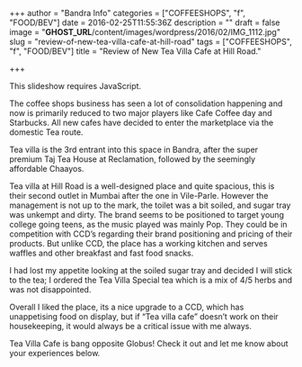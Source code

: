 +++
author = "Bandra Info"
categories = ["COFFEESHOPS", "f", "FOOD/BEV"]
date = 2016-02-25T11:55:36Z
description = ""
draft = false
image = "__GHOST_URL__/content/images/wordpress/2016/02/IMG_1112.jpg"
slug = "review-of-new-tea-villa-cafe-at-hill-road"
tags = ["COFFEESHOPS", "f", "FOOD/BEV"]
title = "Review of New Tea Villa Cafe at Hill Road."

+++


<p><p class="jetpack-slideshow-noscript robots-nocontent">This slideshow requires JavaScript.</p><div id="gallery-8898-134-slideshow" class="slideshow-window jetpack-slideshow slideshow-black" data-trans="fade" data-autostart="1" data-gallery="[{&quot;src&quot;:&quot;https:\/\/bandra.info\/wp-content\/uploads\/2016\/02\/IMG_1112.jpg&quot;,&quot;id&quot;:&quot;8899&quot;,&quot;title&quot;:&quot;IMG_1112&quot;,&quot;alt&quot;:&quot;&quot;,&quot;caption&quot;:&quot;&quot;,&quot;itemprop&quot;:&quot;image&quot;},{&quot;src&quot;:&quot;https:\/\/bandra.info\/wp-content\/uploads\/2016\/02\/IMG_1114.jpg&quot;,&quot;id&quot;:&quot;8901&quot;,&quot;title&quot;:&quot;IMG_1114&quot;,&quot;alt&quot;:&quot;&quot;,&quot;caption&quot;:&quot;&quot;,&quot;itemprop&quot;:&quot;image&quot;},{&quot;src&quot;:&quot;https:\/\/bandra.info\/wp-content\/uploads\/2016\/02\/IMG_1116.jpg&quot;,&quot;id&quot;:&quot;8903&quot;,&quot;title&quot;:&quot;IMG_1116&quot;,&quot;alt&quot;:&quot;&quot;,&quot;caption&quot;:&quot;&quot;,&quot;itemprop&quot;:&quot;image&quot;},{&quot;src&quot;:&quot;https:\/\/bandra.info\/wp-content\/uploads\/2016\/02\/IMG_1119.jpg&quot;,&quot;id&quot;:&quot;8905&quot;,&quot;title&quot;:&quot;IMG_1119&quot;,&quot;alt&quot;:&quot;&quot;,&quot;caption&quot;:&quot;&quot;,&quot;itemprop&quot;:&quot;image&quot;}]" itemscope itemtype="https://schema.org/ImageGallery"></div></p>
<p>The coffee shops business has seen a lot of consolidation happening and now is primarily reduced to two major players like Cafe Coffee day and Starbucks. All new cafes have decided to enter the marketplace via the domestic Tea route.</p>
<p>Tea villa is the 3rd entrant into this space in Bandra, after the super premium Taj Tea House at Reclamation, followed by the seemingly affordable Chaayos.</p>
<p>Tea villa at Hill Road is a well-designed place and quite spacious, this is their second outlet in Mumbai after the one in Vile-Parle. However the management is not up to the mark, the toilet was a bit soiled, and sugar tray was unkempt and dirty. The brand seems to be positioned to target young college going teens, as the music played was mainly Pop. They could be in competition with CCD&#8217;s regarding their brand positioning and pricing of their products. But unlike CCD, the place has a working kitchen and serves waffles and other breakfast and fast food snacks.</p>
<p>I had lost my appetite looking at the soiled sugar tray and decided I will stick to the tea; I ordered the Tea Villa Special tea which is a mix of 4/5 herbs and was not disappointed.</p>
<p>Overall I liked the place, its a nice upgrade to a CCD, which has unappetising food on display, but if &#8220;Tea villa cafe&#8221; doesn&#8217;t work on their housekeeping, it would always be a critical issue with me always.</p>
<p>Tea Villa Cafe is bang opposite Globus! Check it out and let me know about your experiences below.</p>



